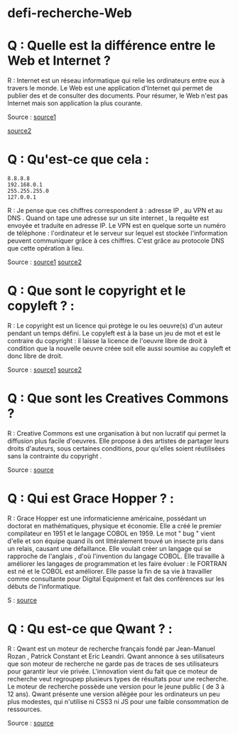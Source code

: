 # defi-recherche-Web



# Q : Quelle est la différence entre le Web et Internet ?

 R : Internet est un réseau informatique qui relie les ordinateurs entre eux à travers le monde. Le Web est une application d'Internet qui permet de publier des et de consulter des documents. Pour résumer, le Web n'est pas Internet mais son application la plus courante.

 Source : [source1](http://www.gralon.net/articles/internet-et-webmaster/logiciel/article-quelle-est-la-difference-entre-web-et-internet--8644.htm)

[source2](https://www.service-public.fr/particuliers/actualites/007052)



# Q : Qu'est-ce que cela :

    8.8.8.8
    192.168.0.1
    255.255.255.0
    127.0.0.1

 R : Je pense que ces chiffres correspondent à : adresse IP , au VPN et au DNS . Quand on tape une adresse sur un site internet , la requête est envoyée et traduite en adresse IP. Le VPN est en quelque sorte un numéro de téléphone : l'ordinateur et le serveur sur lequel est stockée l'information peuvent communiquer grâce à ces chiffres. C'est grâce au protocole DNS que cette opération à lieu.

 Source : [source1](http://www.usinages.com/threads/vpn-et-dns.86571/print)
[source2](http://www.culture-informatique.net/cest-quoi-un-serveur-dns/)


# Q : Que sont le copyright et le copyleft ? :

R : Le copyright est un licence qui protège le ou les oeuvre(s) d'un auteur pendant un temps défini. Le copyleft est à la base un jeu de mot et est le contraire du copyright : il laisse la licence de l'oeuvre libre de droit à condition que la nouvelle oeuvre créee soit elle aussi soumise au copyleft et donc libre de droit.

Source : [source1](https://www.c2i-revision.fr/complement.php?id_con=307)
[source2](http://www.larousse.fr/dictionnaires/francais/copyright/19166)


# Q : Que sont les Creatives Commons ?

 R : Creative Commons est une organisation à but non lucratif qui permet la diffusion plus facile d'oeuvres. Elle propose à des artistes de partager leurs droits d'auteurs, sous certaines conditions, pour qu'elles soient réutilisées sans la contrainte du copyright .

Source : [source](http://creativecommons.fr/)


# Q : Qui est Grace Hopper ? : 

 R : Grace Hopper est une informaticienne américaine, possédant un doctorat en mathématiques, physique et économie. Elle a créé le premier compilateur en 1951 et le langage COBOL en 1959. Le mot " bug " vient d'elle et son équipe quand ils ont littéralement trouvé un insecte pris dans un relais, causant une défaillance. Elle voulait créer un langage qui se rapproche de l'anglais , d'où l'invention du langage COBOL. Elle travaille à améliorer les langages de programmation et les faire évoluer : le FORTRAN est né et le COBOL est améliorer. Elle passe la fin de sa vie à travailler comme consultante pour Digital Equipment et fait des conférences sur les débuts de l'informatique.

 S : [source](https://fr.wikipedia.org/wiki/Grace_Hopper)


 # Q : Qu est-ce que Qwant ? : 

 R : Qwant est un moteur de recherche français fondé par Jean-Manuel Rozan , Patrick Constant et Eric Leandri. Qwant annonce à ses utilisateurs que son moteur de recherche ne garde pas de traces de ses utilisateurs pour garantir leur vie privée. L'innovation vient du fait que ce moteur de recherche veut regroupep plusieurs types de résultats pour une recherche. Le moteur de recherche possède une version pour le jeune public ( de 3 à 12 ans). Qwant présente une version allégée pour les ordinateurs un peu plus modestes, qui n'utilise ni CSS3 ni JS pour une faible consommation de ressources.

 Source : [source](https://fr.wikipedia.org/wiki/Qwant)